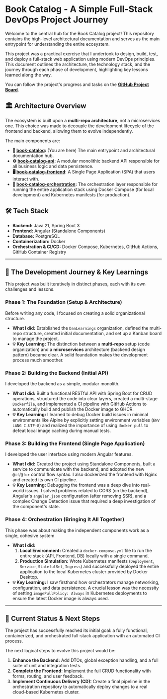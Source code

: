 # Book Catalog - A Simple Full-Stack DevOps Project Journey

Welcome to the central hub for the Book Catalog project! This repository contains the high-level architectural documentation and serves as the main entrypoint for understanding the entire ecosystem.

This project was a practical exercise that I undertook to design, build, test, and deploy a full-stack web application using modern DevOps principles. This document outlines the architecture, the technology stack, and the journey through each phase of development, highlighting key lessons learned along the way.

You can follow the project's progress and tasks on the [**GitHub Project Board**](https://github.com/orgs/DanLearnings/projects/1/views/1).

## 🏛️ Architecture Overview

The ecosystem is built upon a **multi-repo architecture**, not a microservices one. This choice was made to decouple the development lifecycle of the frontend and backend, allowing them to evolve independently.

The main components are:

-   **📖 [book-catalog](https://github.com/DanLearnings/book-catalog):** (You are here) The main entrypoint and architectural documentation hub.
-   **⚙️ [book-catalog-api](https://github.com/DanLearnings/book-catalog-api):** A modular monolithic backend API responsible for all business logic and data persistence.
-   **🖥️ [book-catalog-frontend](https://github.com/DanLearnings/book-catalog-frontend):** A Single Page Application (SPA) that users interact with.
-   **🚀 [book-catalog-orchestration](https://github.com/DanLearnings/book-catalog-orchestration):** The orchestration layer responsible for running the entire application stack using Docker Compose (for local development) and Kubernetes manifests (for production).

## 🛠️ Tech Stack

-   **Backend:** Java 21, Spring Boot 3
-   **Frontend:** Angular (Standalone Components)
-   **Database:** PostgreSQL
-   **Containerization:** Docker
-   **Orchestration & CI/CD:** Docker Compose, Kubernetes, GitHub Actions, GitHub Container Registry

---

## 🚀 The Development Journey & Key Learnings

This project was built iteratively in distinct phases, each with its own challenges and lessons.

### Phase 1: The Foundation (Setup & Architecture)

Before writing any code, I focused on creating a solid organizational structure.

-   **What I did:** Established the `DanLearnings` organization, defined the multi-repo structure, created initial documentation, and set up a Kanban board to manage the project.
-   **💡 Key Learning:** The distinction between a **multi-repo** setup (code organization) and a **microservices** architecture (backend design pattern) became clear. A solid foundation makes the development process much smoother.

### Phase 2: Building the Backend (Initial API)

I developed the backend as a simple, modular monolith.

-   **What I did:** Built a functional RESTful API with Spring Boot for CRUD operations, structured the code into clear layers, created a multi-stage `Dockerfile`, and implemented a CI pipeline with GitHub Actions to automatically build and publish the Docker image to GHCR.
-   **💡 Key Learning:** I learned to debug Docker build issues in minimal environments like Alpine by explicitly setting environment variables (`ENV LANG C.UTF-8`) and realized the importance of using `docker pull` to defeat local image caching during manual tests.

### Phase 3: Building the Frontend (Single Page Application)

I developed the user interface using modern Angular features.

-   **What I did:** Created the project using Standalone Components, built a service to communicate with the backend, and adopted the new `@if`/`@for` control flow syntax. I also dockerized the frontend with Nginx and created its own CI pipeline.
-   **💡 Key Learning:** Debugging the frontend was a deep dive into real-world issues. I solved problems related to CORS (on the backend), Angular's `angular.json` configuration (after removing SSR), and a complex Change Detection issue that required a deep investigation of the component's state.

### Phase 4: Orchestration (Bringing It All Together)

This phase was about making the independent components work as a single, cohesive system.

-   **What I did:**
    1.  **Local Environment:** Created a `docker-compose.yml` file to run the entire stack (API, Frontend, DB) locally with a single command.
    2.  **Production Simulation:** Wrote Kubernetes manifests (`Deployment`, `Service`, `StatefulSet`, `Ingress`) and successfully deployed the entire application to the local Kubernetes cluster provided by Docker Desktop.
-   **💡 Key Learning:** I saw firsthand how orchestrators manage networking, configuration, and data persistence. A crucial lesson was the necessity of setting `imagePullPolicy: Always` in Kubernetes deployments to ensure the latest Docker image is always used.

---

## 🏁 Current Status & Next Steps

The project has successfully reached its initial goal: a fully functional, containerized, and orchestrated full-stack application with an automated CI process.

The next logical steps to evolve this project would be:

1.  **Enhance the Backend:** Add DTOs, global exception handling, and a full suite of unit and integration tests.
2.  **Complete the Frontend:** Implement the full CRUD functionality with forms, routing, and user feedback.
3.  **Implement Continuous Delivery (CD):** Create a final pipeline in the orchestration repository to automatically deploy changes to a real cloud-based Kubernetes cluster.
